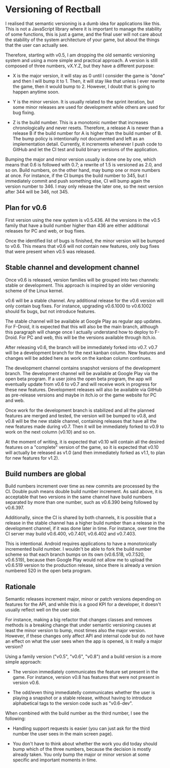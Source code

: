 # Versioning of Rectball

I realised that semantic versioning is a dumb idea for applications like this.
This is not a JavaScript library where it is important to manage the stability
of some functions, this is just a game, and the final user will not care about
the stability of the system architecture of your game, but about the things
that the user can actually see.

Therefore, starting with v0.5, I am dropping the old semantic versioning system
and using a more simple and practical approach. A version is still composed
of three numbers, vX.Y.Z, but they have a different purpose:

- X is the major version, it will stay as 0 until I consider the game is "done"
  and then I will bump it to 1. Then, it will stay like that unless I ever
  rewrite the game, then it would bump to 2. However, I doubt that is going to
  happen anytime soon.

- Y is the minor version. It is usually related to the sprint iteration, but
  some minor releases are used for development while others are used for
  bug fixing.

- Z is the build number. This is a monotonic number that increases
  chronologically and never resets. Therefore, a release A is newer than a
  release B if the build number for A is higher than the build number of B.
  The bump policy is intentionally not documented and left as an implementation
  detail. Currently, it increments whenever I push code to GitHub and let the
  CI test and build binary versions of the application.

Bumping the major and minor version usually is done one by one, which means
that 0.6 is followed with 0.7; a rewrite of 1.5 is versioned as 2.0, and so on.
Build numbers, on the other hand, may bump one or more numbers at once. For
instance, if the CI bumps the build number to 345, but I immediately commit and
push something else, CI will bump again the version number to 346. I may only
release the later one, so the next version after 344 will be 346, not 345.

## Plan for v0.6

First version using the new system is v0.5.436. All the versions in the v0.5
family that have a build number higher than 436 are either additional releases
for PC and web, or bug fixes.

Once the identified list of bugs is finished, the minor version will be bumped
to v0.6. This means that v0.6 will not contain new features, only bug fixes
that were present when v0.5 was released.

## Stable channel and development channel

Once v0.6 is released, version families will be grouped into two channels:
stable or development. This approach is inspired by an older versioning scheme
of the Linux kernel.

v0.6 will be a stable channel. Any additional release for the v0.6 version
will only contain bug fixes. For instance, upgrading v0.6.1000 to v0.6.1002
should fix bugs, but not introduce features.

The stable channel will be available at Google Play as regular app updates.
For F-Droid, it is expected that this will also be the main branch, although
this paragraph will change once I actually understand how to deploy to F-Droid.
For PC and web, this will be the versions available through itch.io.

After releasing v0.6, the branch will be immediately forked into v0.7. v0.7
will be a development branch for the next kanban column. New features and
changes will be added here as work on the kanban column continues.

The development channel contains snapshot versions of the development branch.
The development channel will be available at Google Play via the open beta
program. If a user joins the open beta program, the app will eventually
update from v0.6 to v0.7 and will receive work in progress for these new
features. Development releases will also be available via GitHub as pre-release
versions and maybe in itch.io or the game website for PC and web.

Once work for the development branch is stabilized and all the planned features
are merged and tested, the version will be bumped to v0.8, and v0.8 will be the
new stable channel, containing releases that have all the new features made
during v0.7. Then it will be immediately forked to v0.9 to work on the next
column (v0.10) and so on.

At the moment of writing, it is expected that v0.10 will contain all the desired
features on a "complete" version of the game, so it is expected that v0.10
will actually be released as v1.0 (and then immediately forked as v1.1, to plan
for new features for v1.2).

## Build numbers are global

Build numbers increment over time as new commits are processed by the CI. Double
push means double build number increment. As said above, it is acceptable that
two versions in the same channel have build numbers separated by more than one
number, such as v0.6.390 being followed by v0.6.397.

Additionally, since the CI is shared by both channels, it is possible that a
release in the stable channel has a higher build number than a release in the
development channel, if it was done later in time. For instance, over time
the CI server may build v0.6.400, v0.7.401, v0.6.402 and v0.7.403.

This is intentional. Android requires applications to have a monotonically
incremented build number. I wouldn't be able to fork the build number scheme
so that each branch bumps on its own (v0.6.518, v0.7.520, v0.6.519), because
then Google Play would not allow me to upload the v0.6.519 version to the
production release, since there is already a version numbered 520 in the
open beta program.

## Rationale

Semantic releases increment major, minor or patch versions depending on features
for the API, and while this is a good KPI for a developer, it doesn't usually
reflect well on the user side.

For instance, making a big refactor that changes classes and removes methods
is a breaking change that under semantic versioning causes at least the minor
version to bump, most times also the major version. However, if these changes
only affect API and internal code but do not have an effect on what the user
sees when the app is opened, is it really a major version?

Using a family version ("v0.5", "v0.6", "v0.8") and a build version is a more
simple approach:

- The version immediately communicates the feature set present in the game.
  For instance, version v0.8 has features that were not present in version
  v0.6.

- The odd/even thing immediatelly communicates whether the user is playing a
  snapshot or a stable release, without having to introduce alphabetical tags
  to the version code such as "v0.6-dev".

When combined with the build number as the third number, I see the following:

- Handling support requests is easier (you can just ask for the third number
  the user sees in the main screen page).

- You don't have to think about whether the work you did today should bump
  which of the three numbers, because the decision is mostly already taken.
  You only bump the major or minor version at some specific and important
  moments in time.
